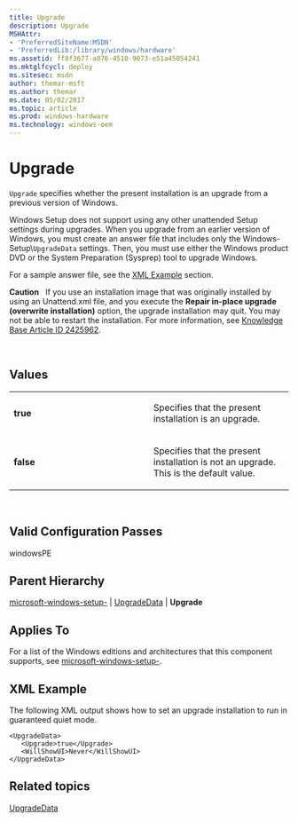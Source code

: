```yaml
---
title: Upgrade
description: Upgrade
MSHAttr:
- 'PreferredSiteName:MSDN'
- 'PreferredLib:/library/windows/hardware'
ms.assetid: ff8f3677-a876-4510-9073-e51a45054241
ms.mktglfcycl: deploy
ms.sitesec: msdn
author: themar-msft
ms.author: themar
ms.date: 05/02/2017
ms.topic: article
ms.prod: windows-hardware
ms.technology: windows-oem
---
```


# Upgrade


`Upgrade` specifies whether the present installation is an upgrade from a previous version of Windows.

Windows Setup does not support using any other unattended Setup settings during upgrades. When you upgrade from an earlier version of Windows, you must create an answer file that includes only the Windows-Setup\\`UpgradeData` settings. Then, you must use either the Windows product DVD or the System Preparation (Sysprep) tool to upgrade Windows.

For a sample answer file, see the [XML Example](#xmlexample) section.

**Caution**  
If you use an installation image that was originally installed by using an Unattend.xml file, and you execute the **Repair in-place upgrade (overwrite installation)** option, the upgrade installation may quit. You may not be able to restart the installation. For more information, see [Knowledge Base Article ID 2425962](http://go.microsoft.com/fwlink/?LinkId=209802).

 

## Values


<table>
<colgroup>
<col width="50%" />
<col width="50%" />
</colgroup>
<tbody>
<tr class="odd">
<td><p><strong>true</strong></p></td>
<td><p>Specifies that the present installation is an upgrade.</p></td>
</tr>
<tr class="even">
<td><p><strong>false</strong></p></td>
<td><p>Specifies that the present installation is not an upgrade. This is the default value.</p></td>
</tr>
</tbody>
</table>

 

## Valid Configuration Passes


windowsPE

## Parent Hierarchy


[microsoft-windows-setup-](microsoft-windows-setup.md) | [UpgradeData](microsoft-windows-setup-upgradedata.md) | **Upgrade**

## Applies To


For a list of the Windows editions and architectures that this component supports, see [microsoft-windows-setup-](microsoft-windows-setup.md).

## <a href="" id="xmlexample"></a>XML Example


The following XML output shows how to set an upgrade installation to run in guaranteed quiet mode.

```
<UpgradeData>
   <Upgrade>true</Upgrade>
   <WillShowUI>Never</WillShowUI>
</UpgradeData>
```

## Related topics


[UpgradeData](microsoft-windows-setup-upgradedata.md)

 

 







